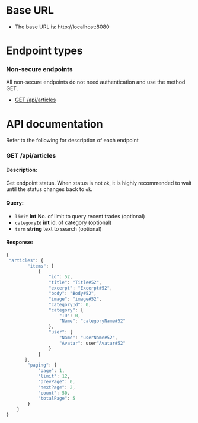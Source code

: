 # Base URL
* The base URL is: http://localhost:8080

# Endpoint types
### Non-secure endpoints
All non-secure endpoints do not need authentication and use the method GET.
* [GET /api/articles](#get-apiarticles)


# API documentation
Refer to the following for description of each endpoint

### GET /api/articles

#### Description:
Get endpoint status. When status is not `ok`, it is highly recommended to wait until the status changes back to `ok`.

#### Query:
* `limit` **int** No. of limit to query recent trades (optional)
* `categoryId` **int** id. of category (optional)
* `term` **string** text to search (optional)

#### Response:
```javascript
{
 "articles": {
        "items": [
            {
                "id": 52,
                "title": "Title#52",
                "excerpt": "Excerpt#52",
                "body": "Body#52",
                "image": "image#52",
                "categoryId": 0,
                "category": {
                    "ID": 0,
                    "Name": "categoryName#52"
                },
                "user": {
                    "Name": "userName#52",
                    "Avatar": user"Avatar#52"
                }
            }
       ],
        "paging": {
            "page": 1,
            "limit": 12,
            "prevPage": 0,
            "nextPage": 2,
            "count": 50,
            "totalPage": 5
        }
    }
}
```
